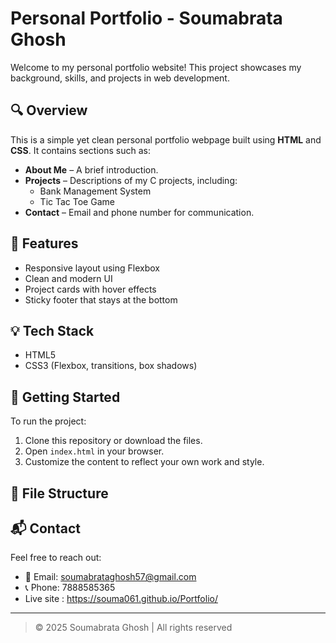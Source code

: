 # Personal Portfolio - Soumabrata Ghosh

Welcome to my personal portfolio website! This project showcases my background, skills, and projects in web development.

## 🔍 Overview

This is a simple yet clean personal portfolio webpage built using **HTML** and **CSS**. It contains sections such as:

- **About Me** – A brief introduction.
- **Projects** – Descriptions of my C projects, including:
  - Bank Management System
  - Tic Tac Toe Game
- **Contact** – Email and phone number for communication.

## 🚀 Features

- Responsive layout using Flexbox
- Clean and modern UI
- Project cards with hover effects
- Sticky footer that stays at the bottom

## 💡 Tech Stack

- HTML5
- CSS3 (Flexbox, transitions, box shadows)

## 🏁 Getting Started

To run the project:

1. Clone this repository or download the files.
2. Open `index.html` in your browser.
3. Customize the content to reflect your own work and style.

## 📁 File Structure


## 📬 Contact

Feel free to reach out:

- 📧 Email: soumabrataghosh57@gmail.com  
- 📞 Phone: 7888585365
- Live site : https://souma061.github.io/Portfolio/

---

> © 2025 Soumabrata Ghosh | All rights reserved
